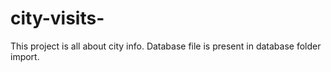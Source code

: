 # city-visits-
This project is all about city info.
Database file is present in database folder import.
